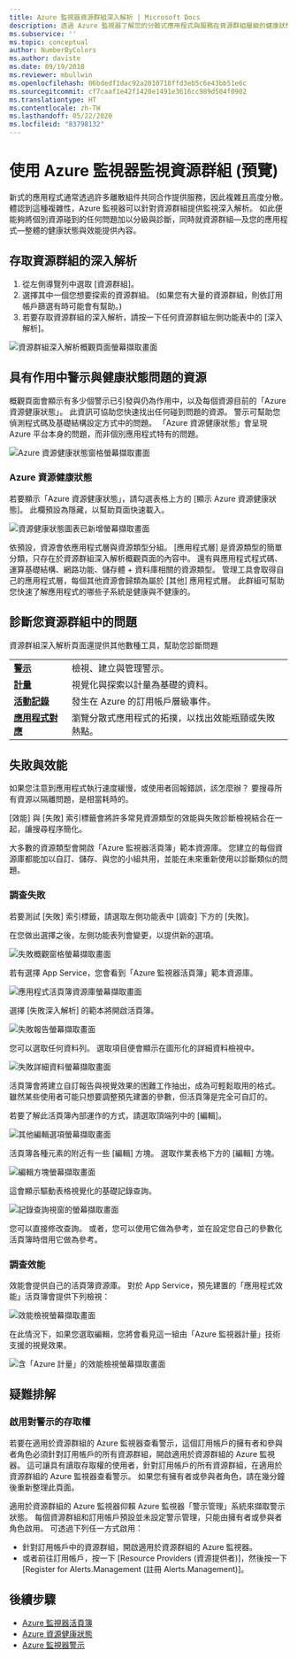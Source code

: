 ```yaml
---
title: Azure 監視器資源群組深入解析 | Microsoft Docs
description: 透過 Azure 監視器了解您的分散式應用程式與服務在資源群組層級的健康狀態與效能
ms.subservice: ''
ms.topic: conceptual
author: NumberByColors
ms.author: daviste
ms.date: 09/19/2018
ms.reviewer: mbullwin
ms.openlocfilehash: 06bdedf1dac92a2010718ffd3eb5c6e43bb51e6c
ms.sourcegitcommit: cf7caaf1e42f1420e1491e3616cc989d504f0902
ms.translationtype: HT
ms.contentlocale: zh-TW
ms.lasthandoff: 05/22/2020
ms.locfileid: "83798132"
---
```

# <a name="monitor-resource-groups-with-azure-monitor-preview"></a>使用 Azure 監視器監視資源群組 (預覽)

新式的應用程式通常透過許多離散組件共同合作提供服務，因此複雜且高度分散。 體認到這種複雜性，Azure 監視器可以針對資源群組提供監視深入解析。 如此便能夠將個別資源碰到的任何問題加以分級與診斷，同時就資源群組&mdash;及您的應用程式&mdash;整體的健康狀態與效能提供內容。

## <a name="access-insights-for-resource-groups"></a>存取資源群組的深入解析

1. 從左側導覽列中選取 [資源群組]。
2. 選擇其中一個您想要探索的資源群組。 (如果您有大量的資源群組，則依訂用帳戶篩選有時可能會有幫助。)
3. 若要存取資源群組的深入解析，請按一下任何資源群組左側功能表中的 [深入解析]。

![資源群組深入解析概觀頁面螢幕擷取畫面](./media/resource-group-insights/0001-overview.png)

## <a name="resources-with-active-alerts-and-health-issues"></a>具有作用中警示與健康狀態問題的資源

概觀頁面會顯示有多少個警示已引發與仍為作用中，以及每個資源目前的「Azure 資源健康狀態」。 此資訊可協助您快速找出任何碰到問題的資源。 警示可幫助您偵測程式碼及基礎結構設定方式中的問題。 「Azure 資源健康狀態」會呈現 Azure 平台本身的問題，而非個別應用程式特有的問題。

![Azure 資源健康狀態窗格螢幕擷取畫面](./media/resource-group-insights/0002-overview.png)

### <a name="azure-resource-health"></a>Azure 資源健康狀態

若要顯示「Azure 資源健康狀態」，請勾選表格上方的 [顯示 Azure 資源健康狀態]。 此欄預設為隱藏，以幫助頁面快速載入。

![資源健康狀態圖表已新增螢幕擷取畫面](./media/resource-group-insights/0003-overview.png)

依預設，資源會依應用程式層與資源類型分組。 [應用程式層] 是資源類型的簡單分類，只存在於資源群組深入解析概觀頁面的內容中。 還有與應用程式程式碼、運算基礎結構、網路功能、儲存體 + 資料庫相關的資源類型。 管理工具會取得自己的應用程式層，每個其他資源會歸類為屬於 [其他] 應用程式層。 此群組可幫助您快速了解應用程式的哪些子系統是健康與不健康的。

## <a name="diagnose-issues-in-your-resource-group"></a>診斷您資源群組中的問題

資源群組深入解析頁面還提供其他數種工具，幫助您診斷問題

   |         |          |
   | ---------------- |:-----|
   | [**警示**](https://docs.microsoft.com/azure/monitoring-and-diagnostics/monitoring-overview-unified-alerts)      |  檢視、建立與管理警示。 |
   | [**計量**](https://docs.microsoft.com/azure/monitoring-and-diagnostics/monitoring-overview-metrics) | 視覺化與探索以計量為基礎的資料。    |
   | [**活動記錄**](https://docs.microsoft.com/azure/monitoring-and-diagnostics/monitoring-overview-activity-logs) | 發生在 Azure 的訂用帳戶層級事件。  |
   | [**應用程式對應**](https://docs.microsoft.com/azure/application-insights/app-insights-app-map) | 瀏覽分散式應用程式的拓撲，以找出效能瓶頸或失敗熱點。 |

## <a name="failures-and-performance"></a>失敗與效能

如果您注意到應用程式執行速度緩慢，或使用者回報錯誤，該怎麼辦？ 要搜尋所有資源以隔離問題，是相當耗時的。

[效能] 與 [失敗] 索引標籤會將許多常見資源類型的效能與失敗診斷檢視結合在一起，讓搜尋程序簡化。

大多數的資源類型會開啟「Azure 監視器活頁簿」範本資源庫。 您建立的每個資源庫都能加以自訂、儲存、與您的小組共用，並能在未來重新使用以診斷類似的問題。

### <a name="investigate-failures"></a>調查失敗

若要測試 [失敗] 索引標籤，請選取左側功能表中 [調查] 下方的 [失敗]。

在您做出選擇之後，左側功能表列會變更，以提供新的選項。

![失敗概觀窗格螢幕擷取畫面](./media/resource-group-insights/00004-failures.png)

若有選擇 App Service，您會看到「Azure 監視器活頁簿」範本資源庫。

![應用程式活頁簿資源庫螢幕擷取畫面](./media/resource-group-insights/0005-failure-insights-workbook.png)

選擇 [失敗深入解析] 的範本將開啟活頁簿。

![失敗報告螢幕擷取畫面](./media/resource-group-insights/0006-failure-visual.png)

您可以選取任何資料列。 選取項目便會顯示在圖形化的詳細資料檢視中。

![失敗詳細資料螢幕擷取畫面](./media/resource-group-insights/0007-failure-details.png)

活頁簿會將建立自訂報告與視覺效果的困難工作抽出，成為可輕鬆取用的格式。 雖然某些使用者可能只想要調整預先建置的參數，但活頁簿是完全可自訂的。

若要了解此活頁簿內部運作的方式，請選取頂端列中的 [編輯]。

![其他編輯選項螢幕擷取畫面](./media/resource-group-insights/0008-failure-edit.png)

活頁簿各種元素的附近有一些 [編輯] 方塊。 選取作業表格下方的 [編輯] 方塊。

![編輯方塊螢幕擷取畫面](./media/resource-group-insights/0009-failure-edit-graph.png)

這會顯示驅動表格視覺化的基礎記錄查詢。

 ![記錄查詢視窗的螢幕擷取畫面](./media/resource-group-insights/0010-failure-edit-query.png)

您可以直接修改查詢。 或者，您可以使用它做為參考，並在設定您自己的參數化活頁簿時借用它做為參考。

### <a name="investigate-performance"></a>調查效能

效能會提供自己的活頁簿資源庫。 對於 App Service，預先建置的「應用程式效能」活頁簿會提供下列檢視：

 ![效能檢視螢幕擷取畫面](./media/resource-group-insights/0011-performance.png)

在此情況下，如果您選取編輯，您將會看見這一組由「Azure 監視器計量」技術支援的視覺效果。

 ![含「Azure 計量」的效能檢視螢幕擷取畫面](./media/resource-group-insights/0012-performance-metrics.png)

## <a name="troubleshooting"></a>疑難排解

### <a name="enabling-access-to-alerts"></a>啟用對警示的存取權

若要在適用於資源群組的 Azure 監視器查看警示，這個訂用帳戶的擁有者和參與者角色必須針對訂用帳戶的所有資源群組，開啟適用於資源群組的 Azure 監視器。 這可讓具有讀取存取權的使用者，針對訂用帳戶的所有資源群組，在適用於資源群組的 Azure 監視器查看警示。 如果您有擁有者或參與者角色，請在幾分鐘後重新整理此頁面。

適用於資源群組的 Azure 監視器仰賴 Azure 監視器「警示管理」系統來擷取警示狀態。 每個資源群組和訂用帳戶預設並未設定警示管理，只能由擁有者或參與者角色啟用。 可透過下列任一方式啟用：
* 針對訂用帳戶中的資源群組，開啟適用於資源群組的 Azure 監視器。
* 或者前往訂用帳戶，按一下 [Resource Providers (資源提供者)]，然後按一下 [Register for Alerts.Management (註冊 Alerts.Management)]。

## <a name="next-steps"></a>後續步驟

- [Azure 監視器活頁簿](https://docs.microsoft.com/azure/azure-monitor/platform/workbooks-overview)
- [Azure 資源健康狀態](https://docs.microsoft.com/azure/service-health/resource-health-overview)
- [Azure 監視器警示](https://docs.microsoft.com/azure/monitoring-and-diagnostics/monitoring-overview-unified-alerts)
